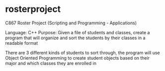 # rosterproject
C867 Roster Project (Scripting and Programming - Applications)

Language: C++
Purpose: Given a file of students and classes, create a program that will organize and sort the students by their classes in a readable format

There are 3 different kinds of students to sort through, the program will use Object Oriented Programming to create student objects based on their major and which classes they are enrolled in
